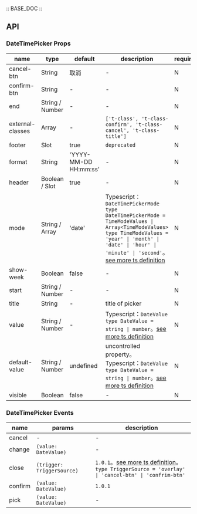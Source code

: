 :: BASE_DOC ::

## API

### DateTimePicker Props

 name             | type            | default               | description                                                                                                                                                                                                                                                                                                   | required 
------------------|-----------------|-----------------------|---------------------------------------------------------------------------------------------------------------------------------------------------------------------------------------------------------------------------------------------------------------------------------------------------------------|----------
 cancel-btn       | String          | 取消                    | \-                                                                                                                                                                                                                                                                                                            | N        
 confirm-btn      | String          | -                     | \-                                                                                                                                                                                                                                                                                                            | N        
 end              | String / Number | -                     | \-                                                                                                                                                                                                                                                                                                            | N        
 external-classes | Array           | -                     | `['t-class', 't-class-confirm', 't-class-cancel', 't-class-title']`                                                                                                                                                                                                                                           | N        
 footer           | Slot            | true                  | `deprecated`                                                                                                                                                                                                                                                                                                  | N        
 format           | String          | 'YYYY-MM-DD HH:mm:ss' | \-                                                                                                                                                                                                                                                                                                            | N        
 header           | Boolean / Slot  | true                  | \-                                                                                                                                                                                                                                                                                                            | N        
 mode             | String / Array  | 'date'                | Typescript：`DateTimePickerMode` `type DateTimePickerMode = TimeModeValues \| Array<TimeModeValues> ` `type TimeModeValues = 'year' \| 'month' \| 'date' \| 'hour' \| 'minute' \| 'second'`。[see more ts definition](https://github.com/Tencent/tdesign-miniprogram/tree/develop/src/date-time-picker/type.ts) | N        
 show-week        | Boolean         | false                 | \-                                                                                                                                                                                                                                                                                                            | N        
 start            | String / Number | -                     | \-                                                                                                                                                                                                                                                                                                            | N        
 title            | String          | -                     | title of picker                                                                                                                                                                                                                                                                                               | N        
 value            | String / Number | -                     | Typescript：`DateValue` `type DateValue = string \| number`。[see more ts definition](https://github.com/Tencent/tdesign-miniprogram/tree/develop/src/date-time-picker/type.ts)                                                                                                                                 | N        
 default-value    | String / Number | undefined             | uncontrolled property。Typescript：`DateValue` `type DateValue = string \| number`。[see more ts definition](https://github.com/Tencent/tdesign-miniprogram/tree/develop/src/date-time-picker/type.ts)                                                                                                           | N        
 visible          | Boolean         | false                 | \-                                                                                                                                                                                                                                                                                                            | N        

### DateTimePicker Events

 name    | params                     | description                                                                                                                                                                                            
---------|----------------------------|--------------------------------------------------------------------------------------------------------------------------------------------------------------------------------------------------------
 cancel  | \-                         | \-                                                                                                                                                                                                     
 change  | `(value: DateValue)`       | \-                                                                                                                                                                                                     
 close   | `(trigger: TriggerSource)` | `1.0.1`。[see more ts definition](https://github.com/Tencent/tdesign-miniprogram/tree/develop/src/date-time-picker/type.ts)。<br/>`type TriggerSource = 'overlay' \| 'cancel-btn' \| 'confrim-btn'`<br/> 
 confirm | `(value: DateValue)`       | `1.0.1`                                                                                                                                                                                                
 pick    | `(value: DateValue)`       | \-                                                                                                                                                                                                     
